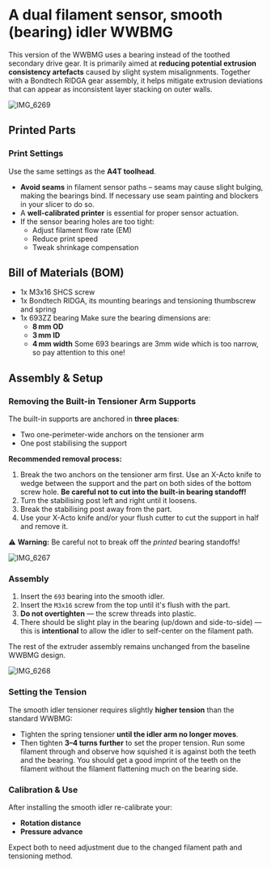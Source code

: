 # A dual filament sensor, smooth (bearing) idler WWBMG

This version of the WWBMG uses a bearing instead of the toothed secondary drive gear. It is primarily aimed at **reducing potential extrusion consistency artefacts** caused by slight system misalignments. Together with a Bondtech RIDGA gear assembly, it helps mitigate extrusion deviations that can appear as inconsistent layer stacking on outer walls.

![IMG_6269](https://github.com/user-attachments/assets/c03596f7-6137-4dd8-81d7-a0ae45402238)


## Printed Parts

### Print Settings

Use the same settings as the **A4T toolhead**.

- **Avoid seams** in filament sensor paths – seams may cause slight bulging, making the bearings bind. If necessary use seam painting and blockers in your slicer to do so.
- A **well-calibrated printer** is essential for proper sensor actuation.
- If the sensor bearing holes are too tight:
  - Adjust filament flow rate (EM)
  - Reduce print speed
  - Tweak shrinkage compensation


## Bill of Materials (BOM)

- 1x M3x16 SHCS screw
- 1x Bondtech RIDGA, its mounting bearings and tensioning thumbscrew and spring
- 1x 693ZZ bearing
  Make sure the bearing dimensions are:
  - **8 mm OD**
  - **3 mm ID**
  - **4 mm width** Some 693 bearings are 3mm wide which is too narrow, so pay attention to this one!


## Assembly & Setup

### Removing the Built-in Tensioner Arm Supports

The built-in supports are anchored in **three places**:
- Two one-perimeter-wide anchors on the tensioner arm
- One post stabilising the support

**Recommended removal process:**
1. Break the two anchors on the tensioner arm first. Use an X-Acto knife to wedge between the support and the part on both sides of the bottom screw hole. **Be careful not to cut into the built-in bearing standoff!**
2. Turn the stabilising post left and right until it loosens.
3. Break the stabilising post away from the part.
4. Use your X-Acto knife and/or your flush cutter to cut the support in half and remove it.

⚠️ **Warning:** Be careful not to break off the *printed* bearing standoffs!

![IMG_6267](https://github.com/user-attachments/assets/30d1a09b-187c-461d-9364-0b56dbf5f044)


### Assembly

1. Insert the `693` bearing into the smooth idler.
2. Insert the `M3x16` screw from the top until it's flush with the part.
3. **Do not overtighten** — the screw threads into plastic.
4. There should be slight play in the bearing (up/down and side-to-side) — this is **intentional** to allow the idler to self-center on the filament path.

The rest of the extruder assembly remains unchanged from the baseline WWBMG design.

![IMG_6268](https://github.com/user-attachments/assets/87bba57e-211b-48a9-8bc9-223df750efe3)


### Setting the Tension

The smooth idler tensioner requires slightly **higher tension** than the standard WWBMG:

- Tighten the spring tensioner **until the idler arm no longer moves**.
- Then tighten **3–4 turns further** to set the proper tension. Run some filament through and observe how squished it is against both the teeth and the bearing. You should get a good imprint of the teeth on the filament without the filament flattening much on the bearing side.


### Calibration & Use

After installing the smooth idler re-calibrate your:
  - **Rotation distance**
  - **Pressure advance**

Expect both to need adjustment due to the changed filament path and tensioning method.
